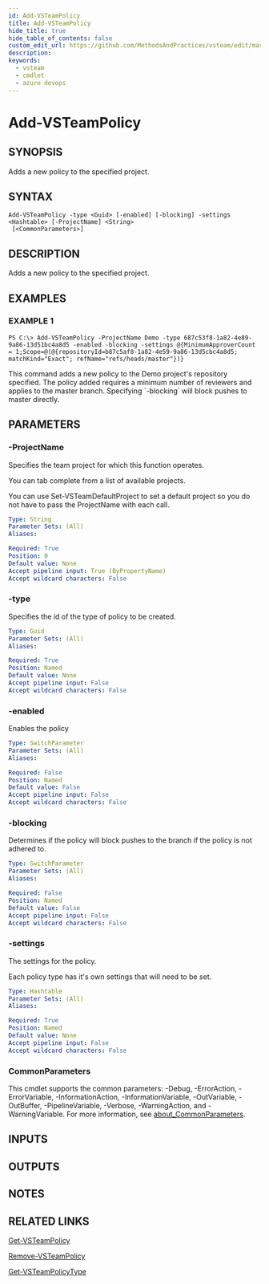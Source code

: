 ```yaml
---
id: Add-VSTeamPolicy
title: Add-VSTeamPolicy
hide_title: true
hide_table_of_contents: false
custom_edit_url: https://github.com/MethodsAndPractices/vsteam/edit/master/.docs/Add-VSTeamPolicy.md
description: 
keywords:
  - vsteam
  - cmdlet
  - azure devops
---
```


# Add-VSTeamPolicy

## SYNOPSIS
Adds a new policy to the specified project.

## SYNTAX

```
Add-VSTeamPolicy -type <Guid> [-enabled] [-blocking] -settings <Hashtable> [-ProjectName] <String>
 [<CommonParameters>]
```

## DESCRIPTION
Adds a new policy to the specified project.

## EXAMPLES

### EXAMPLE 1
```
PS C:\> Add-VSTeamPolicy -ProjectName Demo -type 687c53f8-1a82-4e89-9a86-13d51bc4a8d5 -enabled -blocking -settings @{MinimumApproverCount = 1;Scope=@(@{repositoryId=b87c5af8-1a82-4e59-9a86-13d5cbc4a8d5; matchKind="Exact"; refName="refs/heads/master"})}
```

This command adds a new policy to the Demo project's repository specified.
The policy added requires a minimum number of reviewers and applies to the master branch.
Specifying \`-blocking\` will block pushes to master directly.

## PARAMETERS

### -ProjectName
Specifies the team project for which this function operates.

You can tab complete from a list of available projects.

You can use Set-VSTeamDefaultProject to set a default project so you do not have to pass the ProjectName with each call.

```yaml
Type: String
Parameter Sets: (All)
Aliases:

Required: True
Position: 0
Default value: None
Accept pipeline input: True (ByPropertyName)
Accept wildcard characters: False
```

### -type
Specifies the id of the type of policy to be created.

```yaml
Type: Guid
Parameter Sets: (All)
Aliases:

Required: True
Position: Named
Default value: None
Accept pipeline input: False
Accept wildcard characters: False
```

### -enabled
Enables the policy

```yaml
Type: SwitchParameter
Parameter Sets: (All)
Aliases:

Required: False
Position: Named
Default value: False
Accept pipeline input: False
Accept wildcard characters: False
```

### -blocking
Determines if the policy will block pushes to the branch if the policy is not adhered to.

```yaml
Type: SwitchParameter
Parameter Sets: (All)
Aliases:

Required: False
Position: Named
Default value: False
Accept pipeline input: False
Accept wildcard characters: False
```

### -settings
The settings for the policy.

Each policy type has it's own settings that will need to be set.

```yaml
Type: Hashtable
Parameter Sets: (All)
Aliases:

Required: True
Position: Named
Default value: None
Accept pipeline input: False
Accept wildcard characters: False
```

### CommonParameters
This cmdlet supports the common parameters: -Debug, -ErrorAction, -ErrorVariable, -InformationAction, -InformationVariable, -OutVariable, -OutBuffer, -PipelineVariable, -Verbose, -WarningAction, and -WarningVariable. For more information, see [about_CommonParameters](http://go.microsoft.com/fwlink/?LinkID=113216).

## INPUTS

## OUTPUTS

## NOTES

## RELATED LINKS

[Get-VSTeamPolicy]()

[Remove-VSTeamPolicy]()

[Get-VSTeamPolicyType]()


